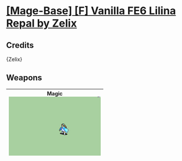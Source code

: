# [\[Mage-Base\] \[F\] Vanilla FE6 Lilina Repal by Zelix](./)
## Credits

{Zelix}

## Weapons

| <b>Magic</b><br/><img alt="Magic animation" src="./6.%20Magic/Magic.gif"/> |
| :---: |
